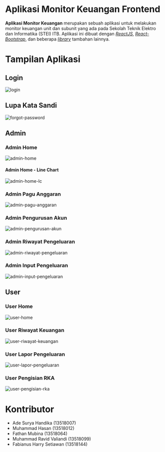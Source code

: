# Aplikasi Monitor Keuangan Frontend

**Aplikasi Monitor Keuangan** merupakan sebuah aplikasi untuk melakukan monitor keuangan unit dan subunit yang ada pada Sekolah Teknik Elektro dan Informatika (STEI) ITB. Aplikasi ini dibuat dengan [*ReactJS*](https://reactjs.org/), [*React-Bootstrap*](https://react-bootstrap.github.io/), dan beberapa [*library*](./package.json) tambahan lainnya.

# Tampilan Aplikasi

## Login

![login](./assets/images/login.png)

## Lupa Kata Sandi

![forgot-password](./assets/images/forgot-password.png)

## Admin

### Admin Home

![admin-home](./assets/images/admin-home.png)

#### Admin Home - Line Chart

![admin-home-lc](./assets/images/admin-home-line-chart.png)

### Admin Pagu Anggaran

![admin-pagu-anggaran](./assets/images/admin-pagu-anggaran.png)

### Admin Pengurusan Akun

![admin-pengurusan-akun](./assets/images/admin-pengurusan-akun.png)

### Admin Riwayat Pengeluaran

![admin-riwayat-pengeluaran](./assets/images/admin-riwayat-pengeluaran.png)

### Admin Input Pengeluaran

![admin-input-pengeluaran](./assets/images/admin-input-pengeluaran.png)

## User

### User Home

![user-home](./assets/images/user-home.png)

### User Riwayat Keuangan

![user-riwayat-keuangan](./assets/images/user-riwayat-keuangan.png)

### User Lapor Pengeluaran

![user-lapor-pengeluaran](./assets/images/user-lapor-pengeluaran.png)

### User Pengisian RKA

![user-pengisian-rka](./assets/images/user-tambah-rka.png)


# Kontributor

- Ade Surya Handika (13518007)
- Muhammad Hasan (13518012)
- Fathan Mubina (13518064)
- Muhammad Ravid Valiandi (13518099)
- Fabianus Harry Setiawan (13518144)